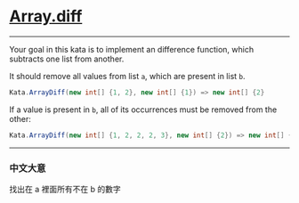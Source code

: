 # [Array.diff](https://www.codewars.com/kata/array-dot-diff/csharp)

---

Your goal in this kata is to implement an difference function, which subtracts one list from another.

It should remove all values from list `a`, which are present in list `b`.
```csharp
Kata.ArrayDiff(new int[] {1, 2}, new int[] {1}) => new int[] {2}
```
If a value is present in `b`, all of its occurrences must be removed from the other:
```csharp
Kata.ArrayDiff(new int[] {1, 2, 2, 2, 3}, new int[] {2}) => new int[] {1, 3}
```

---

### 中文大意

找出在 a 裡面所有不在 b 的數字

